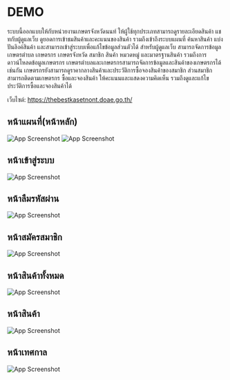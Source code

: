 # DEMO
ระบบนี้ออกแบบให้กับหน่วยงานเกษตรจังหวัดนนท์ ให้ผู้ใช้ทุกประเภทสามารถดูรายละเอียดสินค้า แชทกับผู้ดูแลเว็บ ดูยอดการเข้าชมสินค้าและคะแนนของสินค้า รวมถึงเข้าถึงระบบแผนที่ ค้นหาสินค้า แบ่งปันลิงค์สินค้า และสามารถเข้าสู่ระบบเพื่อแก้ไขข้อมูลส่วนตัวได้ สำหรับผู้ดูแลเว็บ สามารถจัดการข้อมูลเกษตรตำบล เกษตรกร เกษตรจังหวัด สมาชิก สินค้า หมวดหมู่ และมาตรฐานสินค้า รวมถึงการดาวน์โหลดข้อมูลเกษตรกร เกษตรตำบลและเกษตรกรสามารถจัดการข้อมูลและสินค้าของเกษตรกรได้เช่นกัน เกษตรกรยังสามารถดูราคากลางสินค้าและประวัติการซื้อจองสินค้าของสมาชิก ส่วนสมาชิกสามารถติดตามเกษตรกร ซื้อและจองสินค้า ให้คะแนนและแสดงความคิดเห็น รวมถึงดูและแก้ไขประวัติการซื้อและจองสินค้าได้

เว็บไซต์: https://thebestkasetnont.doae.go.th/

## หน้าแผนที่(หน้าหลัก)
![App Screenshot](https://img5.pic.in.th/file/secure-sv1/image43e27ce134e29418.png)
![App Screenshot](https://img2.pic.in.th/pic/image94d95728869570bc.png)
## หน้าเข้าสู่ระบบ
![App Screenshot](https://img2.pic.in.th/pic/imagec9bc7aeec9f2c1a4.png)
## หน้าลืมรหัสผ่าน
![App Screenshot](https://img5.pic.in.th/file/secure-sv1/imagef24d0ec22d6303f4.png)
## หน้าสมัครสมาชิก
![App Screenshot](https://img5.pic.in.th/file/secure-sv1/image485b7fdfed38d65b.png)
## หน้าสินค้าทั้งหมด
![App Screenshot](https://img5.pic.in.th/file/secure-sv1/imagee795d32e4deb3fc1.png)
## หน้าสินค้า
![App Screenshot](https://img2.pic.in.th/pic/screencapture-thebestkasetnont-doae-go-th-2024-04-29-00_56_53.png)
## หน้าเทศกาล
![App Screenshot](https://img2.pic.in.th/pic/screencapture-thebestkasetnont-doae-go-th-2024-04-29-00_59_04.png)

